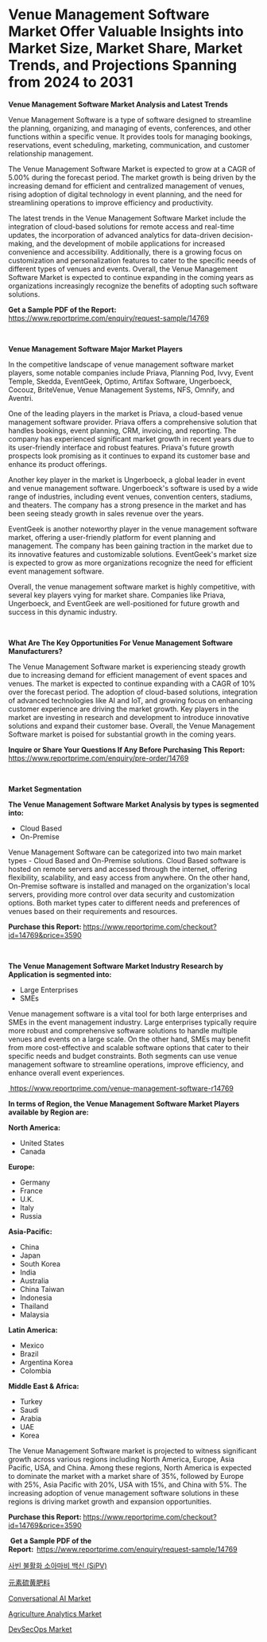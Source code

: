 <p><h1>Venue Management Software Market Offer Valuable Insights into Market Size, Market Share, Market Trends, and Projections Spanning from 2024 to 2031</h1></p><p><strong>Venue Management Software Market Analysis and Latest Trends</strong></p>
<p><p>Venue Management Software is a type of software designed to streamline the planning, organizing, and managing of events, conferences, and other functions within a specific venue. It provides tools for managing bookings, reservations, event scheduling, marketing, communication, and customer relationship management.</p><p>The Venue Management Software Market is expected to grow at a CAGR of 5.00% during the forecast period. The market growth is being driven by the increasing demand for efficient and centralized management of venues, rising adoption of digital technology in event planning, and the need for streamlining operations to improve efficiency and productivity. </p><p>The latest trends in the Venue Management Software Market include the integration of cloud-based solutions for remote access and real-time updates, the incorporation of advanced analytics for data-driven decision-making, and the development of mobile applications for increased convenience and accessibility. Additionally, there is a growing focus on customization and personalization features to cater to the specific needs of different types of venues and events. Overall, the Venue Management Software Market is expected to continue expanding in the coming years as organizations increasingly recognize the benefits of adopting such software solutions.</p></p>
<p><strong>Get a Sample PDF of the Report:&nbsp;</strong> <a href="https://www.reportprime.com/enquiry/request-sample/14769">https://www.reportprime.com/enquiry/request-sample/14769</a></p>
<p>&nbsp;</p>
<p><strong>Venue Management Software Major Market Players</strong></p>
<p><p>In the competitive landscape of venue management software market players, some notable companies include Priava, Planning Pod, Ivvy, Event Temple, Skedda, EventGeek, Optimo, Artifax Software, Ungerboeck, Cocouz, BriteVenue, Venue Management Systems, NFS, Omnify, and Aventri. </p><p>One of the leading players in the market is Priava, a cloud-based venue management software provider. Priava offers a comprehensive solution that handles bookings, event planning, CRM, invoicing, and reporting. The company has experienced significant market growth in recent years due to its user-friendly interface and robust features. Priava's future growth prospects look promising as it continues to expand its customer base and enhance its product offerings.</p><p>Another key player in the market is Ungerboeck, a global leader in event and venue management software. Ungerboeck's software is used by a wide range of industries, including event venues, convention centers, stadiums, and theaters. The company has a strong presence in the market and has been seeing steady growth in sales revenue over the years.</p><p>EventGeek is another noteworthy player in the venue management software market, offering a user-friendly platform for event planning and management. The company has been gaining traction in the market due to its innovative features and customizable solutions. EventGeek's market size is expected to grow as more organizations recognize the need for efficient event management software.</p><p>Overall, the venue management software market is highly competitive, with several key players vying for market share. Companies like Priava, Ungerboeck, and EventGeek are well-positioned for future growth and success in this dynamic industry.</p></p>
<p>&nbsp;</p>
<p><strong>What Are The Key Opportunities For Venue Management Software Manufacturers?</strong></p>
<p><p>The Venue Management Software market is experiencing steady growth due to increasing demand for efficient management of event spaces and venues. The market is expected to continue expanding with a CAGR of 10% over the forecast period. The adoption of cloud-based solutions, integration of advanced technologies like AI and IoT, and growing focus on enhancing customer experience are driving the market growth. Key players in the market are investing in research and development to introduce innovative solutions and expand their customer base. Overall, the Venue Management Software market is poised for substantial growth in the coming years.</p></p>
<p><strong>Inquire or Share Your Questions If Any Before Purchasing This Report:</strong> <a href="https://www.reportprime.com/enquiry/pre-order/14769">https://www.reportprime.com/enquiry/pre-order/14769</a></p>
<p>&nbsp;</p>
<p><strong>Market Segmentation</strong></p>
<p><strong>The Venue Management Software Market Analysis by types is segmented into:</strong></p>
<p><ul><li>Cloud Based</li><li>On-Premise</li></ul></p>
<p><p>Venue Management Software can be categorized into two main market types - Cloud Based and On-Premise solutions. Cloud Based software is hosted on remote servers and accessed through the internet, offering flexibility, scalability, and easy access from anywhere. On the other hand, On-Premise software is installed and managed on the organization's local servers, providing more control over data security and customization options. Both market types cater to different needs and preferences of venues based on their requirements and resources.</p></p>
<p><strong>Purchase this Report:&nbsp;</strong><a href="https://www.reportprime.com/checkout?id=14769&price=3590">https://www.reportprime.com/checkout?id=14769&price=3590</a></p>
<p>&nbsp;</p>
<p><strong>The Venue Management Software Market Industry Research by Application is segmented into:</strong></p>
<p><ul><li>Large Enterprises</li><li>SMEs</li></ul></p>
<p><p>Venue management software is a vital tool for both large enterprises and SMEs in the event management industry. Large enterprises typically require more robust and comprehensive software solutions to handle multiple venues and events on a large scale. On the other hand, SMEs may benefit from more cost-effective and scalable software options that cater to their specific needs and budget constraints. Both segments can use venue management software to streamline operations, improve efficiency, and enhance overall event experiences.</p></p>
<p><a href="https://www.reportprime.com/venue-management-software-r14769">&nbsp;https://www.reportprime.com/venue-management-software-r14769</a></p>
<p><strong>In terms of Region, the Venue Management Software Market Players available by Region are:</strong></p>
<p>
    <p> <strong> North America: </strong>
        <ul>
            <li>United States</li>
            <li>Canada</li>
        </ul>
        </p> 
    <p> <strong> Europe: </strong>
        <ul>
            <li>Germany</li>
            <li>France</li>
            <li>U.K.</li>
            <li>Italy</li>
            <li>Russia</li>
        </ul>
        </p> 
    <p> <strong> Asia-Pacific: </strong>
        <ul>
            <li>China</li>
            <li>Japan</li>
            <li>South Korea</li>
            <li>India</li>
            <li>Australia</li>
            <li>China Taiwan</li>
            <li>Indonesia</li>
            <li>Thailand</li>
            <li>Malaysia</li>
        </ul>
        </p> 
    <p> <strong> Latin America: </strong>
        <ul>
            <li>Mexico</li>
            <li>Brazil</li>
            <li>Argentina Korea</li>
            <li>Colombia</li>
        </ul>
        </p> 
    <p> <strong> Middle East & Africa: </strong>
        <ul>
            <li>Turkey</li>
            <li>Saudi</li>
            <li>Arabia</li>
            <li>UAE</li>
            <li>Korea</li>
        </ul>
    </p>
    </p>
<p><p>The Venue Management Software market is projected to witness significant growth across various regions including North America, Europe, Asia Pacific, USA, and China. Among these regions, North America is expected to dominate the market with a market share of 35%, followed by Europe with 25%, Asia Pacific with 20%, USA with 15%, and China with 5%. The increasing adoption of venue management software solutions in these regions is driving market growth and expansion opportunities.</p></p>
<p><strong>Purchase this Report: </strong><a href="https://www.reportprime.com/checkout?id=14769&price=3590">https://www.reportprime.com/checkout?id=14769&price=3590</a></p>
<p>&nbsp;<strong>Get a Sample PDF of the Report:&nbsp;&nbsp;</strong><a href="https://www.reportprime.com/enquiry/request-sample/14769">https://www.reportprime.com/enquiry/request-sample/14769</a></p>
<p><strong></strong></p>
<p><p><a href="https://github.com/rcabello548/Market-Research-Report-List-3/blob/main/6023893107892.md">사빈 불활화 소아마비 백신 (SiPV)</a></p><p><a href="https://github.com/roulaayoub-saad/Market-Research-Report-List-3/blob/main/442578687062.md">元素硫黄肥料</a></p><p><a href="https://github.com/gamblestampleyjenny50m5sl6/Market-Research-Report-List-4/blob/main/conversational-ai-market.md">Conversational AI Market</a></p><p><a href="https://github.com/nicholepatriciadoylenwnrjr0/Market-Research-Report-List-3/blob/main/agriculture-analytics-market.md">Agriculture Analytics Market</a></p><p><a href="https://github.com/ayamgoreng5458/Market-Research-Report-List-2/blob/main/devsecops-market.md">DevSecOps Market</a></p></p>